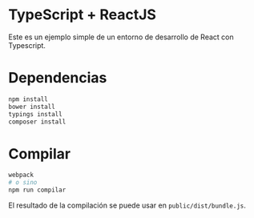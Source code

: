 # TypeScript + ReactJS

Este es un ejemplo simple de un entorno de desarrollo de React con Typescript.

# Dependencias


```sh
npm install
bower install
typings install
composer install
```

# Compilar

```sh
webpack
# o sino
npm run compilar
```

El resultado de la compilación se puede usar en `public/dist/bundle.js`. 
